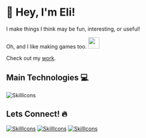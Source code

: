 # 👋 Hey, I'm Eli!

I make things I think may be fun, interesting, or useful!

Oh, and I like making games too. <img src="https://emojis.slackmojis.com/emojis/images/1531849430/4246/blob-sunglasses.gif?1531849430" width="30"/> 

Check out my [work](https://www.eliesercapillar.dev/).

## Main Technologies 💻
![SkillIcons](https://skillicons.dev/icons?i=cs,dotnet,unity,vue,ts,tailwind,git,githubactions,docker)

## Lets Connect! 🔥
[![SkillIcons](https://skillicons.dev/icons?i=gmail)](mailto:elieser.capillar@gmail.com)
[![SkillIcons](https://skillicons.dev/icons?i=linkedin)](https://www.linkedin.com/in/eliesercapillar/)
[![SkillIcons](https://skillicons.dev/icons?i=twitter)](https://x.com/eliesercapillar)
